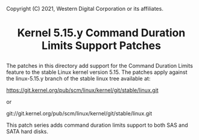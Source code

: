 Copyright (C) 2021, Western Digital Corporation or its affiliates.

# <p align="center">Kernel 5.15.y Command Duration Limits Support Patches</p>

The patches in this directory add support for the Command Duration Limits
feature to the stable Linux kernel version 5.15. The patches apply against the
linux-5.15.y branch of the stable linux tree available at:

https://git.kernel.org/pub/scm/linux/kernel/git/stable/linux.git

or

git://git.kernel.org/pub/scm/linux/kernel/git/stable/linux.git

This patch series adds command duration limits support to both SAS and SATA
hard disks.
